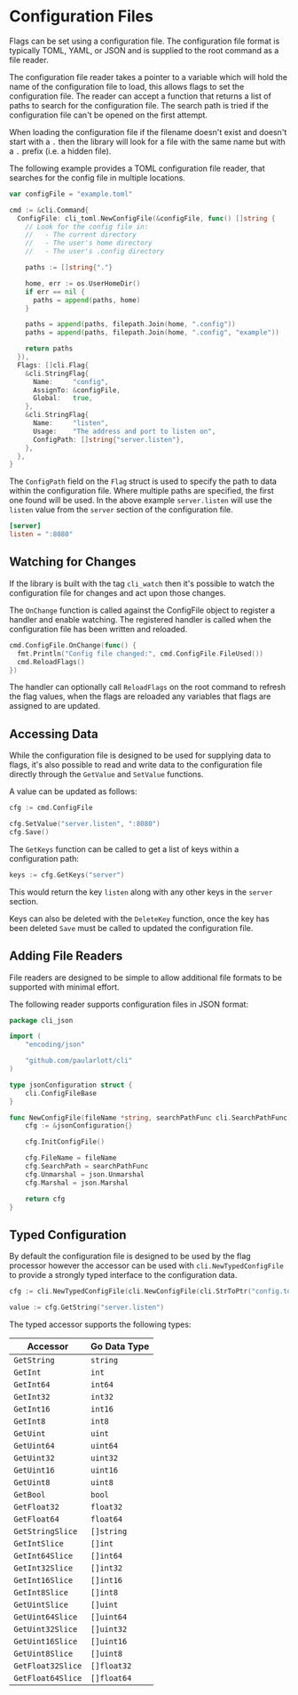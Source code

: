 # Configuration Files

Flags can be set using a configuration file. The configuration file format is typically TOML, YAML, or JSON and is supplied to the root command as a file reader.

The configuration file reader takes a pointer to a variable which will hold the name of the configuration file to load, this allows flags to set the configuration file. The reader can accept a function that returns a list of paths to search for the configuration file. The search path is tried if the configuration file can't be opened on the first attempt.

When loading the configuration file if the filename doesn't exist and doesn't start with a `.` then the library will look for a file with the same name but with a `.` prefix (i.e. a hidden file).

The following example provides a TOML configuration file reader, that searches for the config file in multiple locations.

```go
var configFile = "example.toml"

cmd := &cli.Command{
  ConfigFile: cli_toml.NewConfigFile(&configFile, func() []string {
    // Look for the config file in:
    //   - The current directory
    //   - The user's home directory
    //   - The user's .config directory

    paths := []string{"."}

    home, err := os.UserHomeDir()
    if err == nil {
      paths = append(paths, home)
    }

    paths = append(paths, filepath.Join(home, ".config"))
    paths = append(paths, filepath.Join(home, ".config", "example"))

    return paths
  }),
  Flags: []cli.Flag{
    &cli.StringFlag{
      Name:     "config",
      AssignTo: &configFile,
      Global:   true,
    },
    &cli.StringFlag{
      Name:     "listen",
      Usage:    "The address and port to listen on",
      ConfigPath: []string{"server.listen"},
    },
  },
}
```

The `ConfigPath` field on the `Flag` struct is used to specify the path to data within the configuration file. Where multiple paths are specified, the first one found will be used. In the above example `server.listen` will use the `listen` value from the `server` section of the configuration file.

```toml
[server]
listen = ":8080"
```

## Watching for Changes

If the library is built with the tag `cli_watch` then it's possible to watch the configuration file for changes and act upon those changes.

The `OnChange` function is called against the ConfigFile object to register a handler and enable watching. The registered handler is called when the configuration file has been written and reloaded.

```go
cmd.ConfigFile.OnChange(func() {
  fmt.Println("Config file changed:", cmd.ConfigFile.FileUsed())
  cmd.ReloadFlags()
})
```

The handler can optionally call `ReloadFlags` on the root command to refresh the flag values, when the flags are reloaded any variables that flags are assigned to are updated.

## Accessing Data

While the configuration file is designed to be used for supplying data to flags, it's also possible to read and write data to the configuration file directly through the `GetValue` and `SetValue` functions.

A value can be updated as follows:

```go
cfg := cmd.ConfigFile

cfg.SetValue("server.listen", ":8080")
cfg.Save()
```

The `GetKeys` function can be called to get a list of keys within a configuration path:

```go
keys := cfg.GetKeys("server")
```

This would return the key `listen` along with any other keys in the `server` section.

Keys can also be deleted with the `DeleteKey` function, once the key has been deleted `Save` must be called to updated the configuration file.

## Adding File Readers

File readers are designed to be simple to allow additional file formats to be supported with minimal effort.

The following reader supports configuration files in JSON format:

```go
package cli_json

import (
	"encoding/json"

	"github.com/paularlott/cli"
)

type jsonConfiguration struct {
	cli.ConfigFileBase
}

func NewConfigFile(fileName *string, searchPathFunc cli.SearchPathFunc) cli.ConfigFileSource {
	cfg := &jsonConfiguration{}

	cfg.InitConfigFile()

	cfg.FileName = fileName
	cfg.SearchPath = searchPathFunc
	cfg.Unmarshal = json.Unmarshal
	cfg.Marshal = json.Marshal

	return cfg
}
```

## Typed Configuration

By default the configuration file is designed to be used by the flag processor however the accessor can be used with `cli.NewTypedConfigFile` to provide a strongly typed interface to the configuration data.

```go
cfg := cli.NewTypedConfigFile(cli.NewConfigFile(cli.StrToPtr("config.toml"), nil))

value := cfg.GetString("server.listen")
```

The typed accessor supports the following types:

| Accessor              | Go Data Type      |
|-----------------------|-------------------|
| `GetString`           | `string`          |
| `GetInt`              | `int`             |
| `GetInt64`            | `int64`           |
| `GetInt32`            | `int32`           |
| `GetInt16`            | `int16`           |
| `GetInt8`             | `int8`            |
| `GetUint`             | `uint`            |
| `GetUint64`           | `uint64`          |
| `GetUint32`           | `uint32`          |
| `GetUint16`           | `uint16`          |
| `GetUint8`            | `uint8`           |
| `GetBool`             | `bool`            |
| `GetFloat32`          | `float32`         |
| `GetFloat64`          | `float64`         |
| `GetStringSlice`      | `[]string`        |
| `GetIntSlice`         | `[]int`           |
| `GetInt64Slice`       | `[]int64`         |
| `GetInt32Slice`       | `[]int32`         |
| `GetInt16Slice`       | `[]int16`         |
| `GetInt8Slice`        | `[]int8`          |
| `GetUintSlice`        | `[]uint`          |
| `GetUint64Slice`      | `[]uint64`        |
| `GetUint32Slice`      | `[]uint32`        |
| `GetUint16Slice`      | `[]uint16`        |
| `GetUint8Slice`       | `[]uint8`         |
| `GetFloat32Slice`     | `[]float32`       |
| `GetFloat64Slice`     | `[]float64`       |
